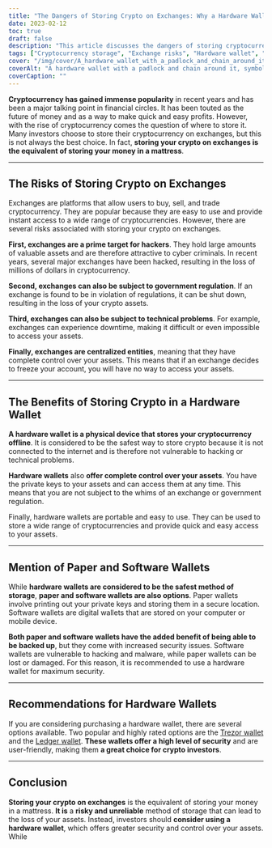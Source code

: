```yaml
---
title: "The Dangers of Storing Crypto on Exchanges: Why a Hardware Wallet is Safer"
date: 2023-02-12
toc: true
draft: false
description: "This article discusses the dangers of storing cryptocurrency on exchanges, explaining why it is equivalent to storing money in a mattress, and highlights the benefits of using a hardware wallet for secure storage."
tags: ["Cryptocurrency storage", "Exchange risks", "Hardware wallet", "Cybersecurity", "Investing in crypto", "Safe storage", "Private keys", "Portable wallets", "Government regulation"]
cover: "/img/cover/A_hardware_wallet_with_a_padlock_and_chain_around_it_symbol.png"
coverAlt: "A hardware wallet with a padlock and chain around it, symbolizing the security of storing cryptocurrency in a hardware wallet."
coverCaption: ""
---
```


**Cryptocurrency has gained immense popularity** in recent years and has been a major talking point in financial circles. It has been touted as the future of money and as a way to make quick and easy profits. However, with the rise of cryptocurrency comes the question of where to store it. Many investors choose to store their cryptocurrency on exchanges, but this is not always the best choice. In fact, **storing your crypto on exchanges is the equivalent of storing your money in a mattress**.

______

## The Risks of Storing Crypto on Exchanges

Exchanges are platforms that allow users to buy, sell, and trade cryptocurrency. They are popular because they are easy to use and provide instant access to a wide range of cryptocurrencies. However, there are several risks associated with storing your crypto on exchanges.

**First, exchanges are a prime target for hackers**. They hold large amounts of valuable assets and are therefore attractive to cyber criminals. In recent years, several major exchanges have been hacked, resulting in the loss of millions of dollars in cryptocurrency.

**Second, exchanges can also be subject to government regulation**. If an exchange is found to be in violation of regulations, it can be shut down, resulting in the loss of your crypto assets.

**Third, exchanges can also be subject to technical problems**. For example, exchanges can experience downtime, making it difficult or even impossible to access your assets.

**Finally, exchanges are centralized entities**, meaning that they have complete control over your assets. This means that if an exchange decides to freeze your account, you will have no way to access your assets.

______

## The Benefits of Storing Crypto in a Hardware Wallet

**A hardware wallet is a physical device that stores your cryptocurrency offline**. It is considered to be the safest way to store crypto because it is not connected to the internet and is therefore not vulnerable to hacking or technical problems.

**Hardware wallets** also **offer complete control over your assets**. You have the private keys to your assets and can access them at any time. This means that you are not subject to the whims of an exchange or government regulation.

Finally, hardware wallets are portable and easy to use. They can be used to store a wide range of cryptocurrencies and provide quick and easy access to your assets.

______

## Mention of Paper and Software Wallets

While **hardware wallets are considered to be the safest method of storage**, **paper and software wallets are also options**. Paper wallets involve printing out your private keys and storing them in a secure location. Software wallets are digital wallets that are stored on your computer or mobile device.

**Both paper and software wallets have the added benefit of being able to be backed up**, but they come with increased security issues. Software wallets are vulnerable to hacking and malware, while paper wallets can be lost or damaged. For this reason, it is recommended to use a hardware wallet for maximum security.

______

## Recommendations for Hardware Wallets

If you are considering purchasing a hardware wallet, there are several options available. Two popular and highly rated options are the [Trezor wallet](https://amzn.to/3xfyuEM) and the [Ledger wallet](https://amzn.to/3jSMyRE). **These wallets offer a high level of security** and are user-friendly, making them **a great choice for crypto investors**.

______

## Conclusion

**Storing your crypto on exchanges** is the equivalent of storing your money in a mattress. **It is** a **risky and unreliable** method of storage that can lead to the loss of your assets. Instead, investors should **consider using a hardware wallet**, which offers greater security and control over your assets. While
